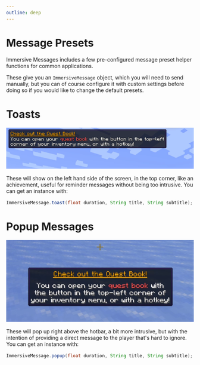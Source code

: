 ```yaml
---
outline: deep
---
```


# Message Presets

Immersive Messages includes a few pre-configured message preset helper functions for common applications. 

These give you an `ImmersiveMessage` object, which you will need to send manually, but you can of course 
configure it with custom settings before doing so if you would like to change the default presets.

# Toasts

![img.png](public/assets/toast.png)

These will show on the left hand side of the screen, in the top corner, like an achievement, useful for
reminder messages without being too intrusive. You can get an instance with:

```java
ImmersiveMessage.toast(float duration, String title, String subtitle);
```


# Popup Messages

![img.png](public/assets/popup.png)

These will pop up right above the hotbar, a bit more intrusive, but with the intention of providing a direct message 
to the player that's hard to ignore. You can get an instance with:
```java
ImmersiveMessage.popup(float duration, String title, String subtitle);
```
